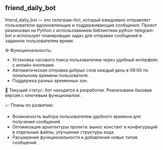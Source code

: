 ## friend_daily_bot

friend_daily_bot — это телеграм-бот, который ежедневно отправляет пользователю вдохновляющие и поддерживающие сообщения.
Проект реализован на Python с использованием библиотеки python-telegram-bot и использует планировщик задач для отправки сообщений в заданное пользователем время.

⚙️ Функциональность:

- Установка часового пояса пользователем через удобный интерфейс с инлайн-кнопками.
- Автоматическая отправка добрых слов каждый день в 09:00 по локальному времени пользователя.
- Поддержка разных временных зон.

📌 Текущий статус: бот находится в разработке. Реализована базовая версия с ключевым функционалом.

📈 Планы по развитию:

- Возможность выбора пользователем удобного времени для получения сообщений.
- Оптимизация архитектуры проекта: вынос констант и конфигураций в отдельные файлы, улучшение структуры кода.
- Расширение функциональности и добавление новых типов сообщений.

